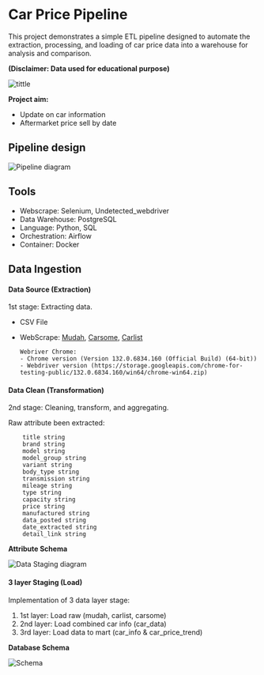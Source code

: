 # Car Price Pipeline

This project demonstrates a simple ETL pipeline designed to automate the extraction, processing, and loading of car price data into a warehouse for analysis and comparison. 

**(Disclaimer: Data used for educational purpose)**

![tittle](https://carsomemy.s3.amazonaws.com/wp/used%20cars%20rs.jpg)

**Project aim:**
- Update on car information
- Aftermarket price sell by date

## Pipeline design 

![Pipeline diagram](docs/img/pipeline_design.jpg)

## Tools
- Webscrape: Selenium, Undetected_webdriver
- Data Warehouse: PostgreSQL
- Language: Python, SQL
- Orchestration: Airflow
- Container: Docker

## Data Ingestion

#### Data Source (Extraction)

1st stage: Extracting data.

- CSV File
- WebScrape: [Mudah](https://www.mudah.my/), [Carsome](https://www.carsome.my/), [Carlist](https://www.carlist.my/)

    ```
    Webriver Chrome:
    - Chrome version (Version 132.0.6834.160 (Official Build) (64-bit))
    - Webdriver version (https://storage.googleapis.com/chrome-for-testing-public/132.0.6834.160/win64/chrome-win64.zip)
    ```

#### Data Clean (Transformation)

2nd stage: Cleaning, transform, and aggregating.


Raw attribute been extracted:
```
    title string
    brand string
    model string
    model_group string
    variant string
    body_type string
    transmission string
    mileage string
    type string
    capacity string
    price string
    manufactured string
    data_posted string
    date_extracted string
    detail_link string
```

**Attribute Schema**

![Data Staging diagram](docs/img/transformation_flow.jpg)

#### 3 layer Staging (Load)

Implementation of 3 data layer stage:
1. 1st layer: Load raw (mudah, carlist, carsome)
2. 2nd layer: Load combined car info (car_data)
3. 3rd layer: Load data to mart (car_info & car_price_trend)

**Database Schema**

![Schema](docs/img/schema_design.jpg)
